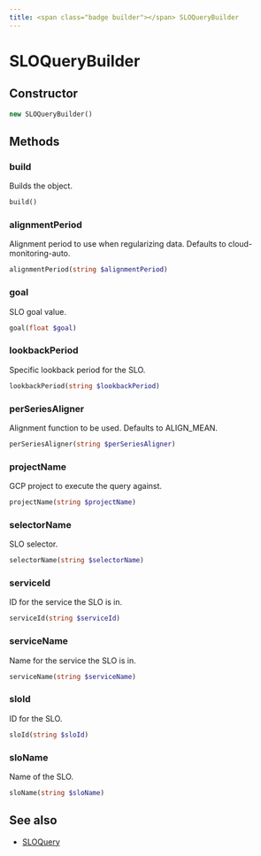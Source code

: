 ```yaml
---
title: <span class="badge builder"></span> SLOQueryBuilder
---
```

# <span class="badge builder"></span> SLOQueryBuilder

## Constructor

```php
new SLOQueryBuilder()
```
## Methods

### <span class="badge object-method"></span> build

Builds the object.

```php
build()
```

### <span class="badge object-method"></span> alignmentPeriod

Alignment period to use when regularizing data. Defaults to cloud-monitoring-auto.

```php
alignmentPeriod(string $alignmentPeriod)
```

### <span class="badge object-method"></span> goal

SLO goal value.

```php
goal(float $goal)
```

### <span class="badge object-method"></span> lookbackPeriod

Specific lookback period for the SLO.

```php
lookbackPeriod(string $lookbackPeriod)
```

### <span class="badge object-method"></span> perSeriesAligner

Alignment function to be used. Defaults to ALIGN_MEAN.

```php
perSeriesAligner(string $perSeriesAligner)
```

### <span class="badge object-method"></span> projectName

GCP project to execute the query against.

```php
projectName(string $projectName)
```

### <span class="badge object-method"></span> selectorName

SLO selector.

```php
selectorName(string $selectorName)
```

### <span class="badge object-method"></span> serviceId

ID for the service the SLO is in.

```php
serviceId(string $serviceId)
```

### <span class="badge object-method"></span> serviceName

Name for the service the SLO is in.

```php
serviceName(string $serviceName)
```

### <span class="badge object-method"></span> sloId

ID for the SLO.

```php
sloId(string $sloId)
```

### <span class="badge object-method"></span> sloName

Name of the SLO.

```php
sloName(string $sloName)
```

## See also

 * <span class="badge object-type-class"></span> [SLOQuery](./object-SLOQuery.md)
